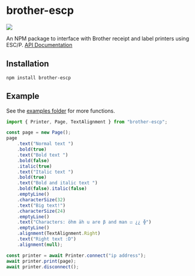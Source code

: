 # brother-escp
<img src="https://img.shields.io/npm/v/brother-escp">

An NPM package to interface with Brother receipt and label printers using ESC/P.
[API Documentation](docs/)

## Installation

`npm install brother-escp`

## Example

See the [examples folder](examples/) for more functions.

```js
import { Printer, Page, TextAlignment } from "brother-escp";

const page = new Page();
page
    .text("Normal text ")
    .bold(true)
    .text("Bold text ")
    .bold(false)
    .italic(true)
    .text("Italic text ")
    .bold(true)
    .text("Bold and italic text ")
    .bold(false).italic(false)
    .emptyLine()
    .characterSize(32)
    .text("Big text!")
    .characterSize(24)
    .emptyLine()
    .text("Characters: öhm äh u are β and man ☑ ¿¿ ╬")
    .emptyLine()
    .alignment(TextAlignment.Right)
    .text("Right text :D")
    .alignment(null);

const printer = await Printer.connect("ip address");
await printer.print(page);
await printer.disconnect();
```
